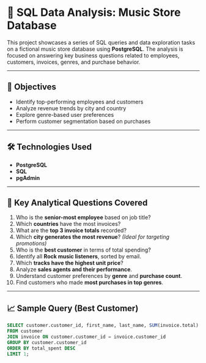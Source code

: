 # 🎵 SQL Data Analysis: Music Store Database

This project showcases a series of SQL queries and data exploration tasks on a fictional music store database using **PostgreSQL**. The analysis is focused on answering key business questions related to employees, customers, invoices, genres, and purchase behavior.

---

## 🧾 Objectives

- Identify top-performing employees and customers
- Analyze revenue trends by city and country
- Explore genre-based user preferences
- Perform customer segmentation based on purchases

---

## 🛠️ Technologies Used

- **PostgreSQL**
- **SQL**
- **pgAdmin** 

---

## 📌 Key Analytical Questions Covered

1. Who is the **senior-most employee** based on job title?
2. Which **countries** have the most invoices?
3. What are the **top 3 invoice totals** recorded?
4. Which **city generates the most revenue**? *(Ideal for targeting promotions)*
5. Who is the **best customer** in terms of total spending?
6. Identify all **Rock music listeners**, sorted by email.
7. Which **tracks have the highest unit price**?
8. Analyze **sales agents and their performance**.
9. Understand customer preferences by **genre** and **purchase count**.
10. Find customers who made **most purchases in top genres**.

---

## 📈 Sample Query (Best Customer)

```sql
SELECT customer.customer_id, first_name, last_name, SUM(invoice.total) AS total_spent
FROM customer
JOIN invoice ON customer.customer_id = invoice.customer_id
GROUP BY customer.customer_id
ORDER BY total_spent DESC
LIMIT 1;
